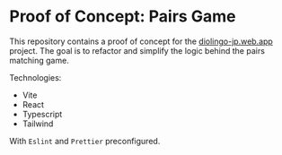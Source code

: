 # Proof of Concept: Pairs Game

This repository contains a proof of concept for the [diolingo-jp.web.app](https://github.com/Dioonel/diolingo-jp.web.app) project. The goal is to refactor and simplify the logic behind the pairs matching game.

Technologies:

- Vite
- React
- Typescript
- Tailwind

With `Eslint` and `Prettier` preconfigured.
